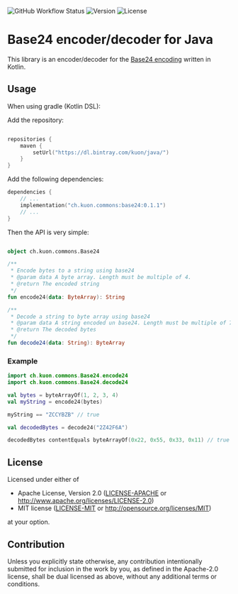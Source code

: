 ![GitHub Workflow Status](https://img.shields.io/github/workflow/status/kuon/java-base24/Java%20CI)
![Version](https://img.shields.io/bintray/v/kuon/java/base24)
![License](https://img.shields.io/badge/license-Apache%202.0/MIT-0b398e)

# Base24 encoder/decoder for Java

This library is an encoder/decoder for the
[Base24 encoding](https://www.kuon.ch/post/2020-02-27-base24/) written in Kotlin.

## Usage


When using gradle (Kotlin DSL):

Add the repository:

```kotlin

repositories {
    maven {
        setUrl("https://dl.bintray.com/kuon/java/")
    }
}

```

Add the following dependencies:

```kotlin
dependencies {
    // ...
    implementation("ch.kuon.commons:base24:0.1.1")
    // ...
}
```

Then the API is very simple:

```kotlin

object ch.kuon.commons.Base24

/**
 * Encode bytes to a string using base24
 * @param data A byte array. Length must be multiple of 4.
 * @return The encoded string
 */
fun encode24(data: ByteArray): String

/**
 * Decode a string to byte array using base24
 * @param data A string encoded un base24. Length must be multiple of 7
 * @return The decoded bytes
 */
fun decode24(data: String): ByteArray
```


### Example

```kotlin
import ch.kuon.commons.Base24.encode24
import ch.kuon.commons.Base24.decode24

val bytes = byteArrayOf(1, 2, 3, 4)
val myString = encode24(bytes)

myString == "ZCCYBZB" // true

val decodedBytes = decode24("2Z42F6A")

decodedBytes contentEquals byteArrayOf(0x22, 0x55, 0x33, 0x11) // true
```

## License

Licensed under either of

 * Apache License, Version 2.0
   ([LICENSE-APACHE](LICENSE-APACHE) or http://www.apache.org/licenses/LICENSE-2.0)
 * MIT license
   ([LICENSE-MIT](LICENSE-MIT) or http://opensource.org/licenses/MIT)

at your option.

## Contribution

Unless you explicitly state otherwise, any contribution intentionally submitted
for inclusion in the work by you, as defined in the Apache-2.0 license, shall be
dual licensed as above, without any additional terms or conditions.

